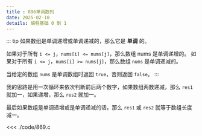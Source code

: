 ```yaml
---
title : 896单调数列
date: 2025-02-10
details: 编程基础 0 到 1
---
```


::: tip
如果数组是单调递增或单调递减的，那么它是 **单调** 的。

如果对于所有 `i <= j`，`nums[i] <= nums[j]`，那么数组 nums 是单调递增的。 如果对于所有 `i <= j`，`nums[i] >= nums[j]`，那么数组 `nums` 是单调递减的。

当给定的数组 `nums` 是单调数组时返回 `true`，否则返回 `false`。
:::

我的思路是用一次循环来依次判断前后两个数字，如果数组两数递减，那么 `res1` 就加一，如果递增，那么 `res2` 就加一。

最后如果数组是单调递增或是单调递减的话，那么 `res1` 或 `res2` 就等于数组长度减一。

<<< ./code/869.c
